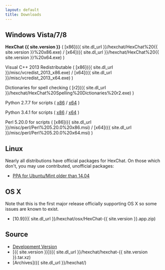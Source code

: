 ```yaml
---
layout: default
title: Downloads
---
```


## Windows Vista/7/8
**HexChat {{ site.version }}** ( [x86]({{ site.dl_url }}/hexchat/HexChat%20{{ site.version }}%20x86.exe) / [x64]({{ site.dl_url }}/hexchat/HexChat%20{{ site.version }}%20x64.exe) )

Visual C++ 2013 Redistributable ( [x86]({{ site.dl_url }}/misc/vcredist_2013_x86.exe) / [x64]({{ site.dl_url }}/misc/vcredist_2013_x64.exe) )

Dictionaries for spell checking ( [r2]({{ site.dl_url }}/hexchat/HexChat%20Spelling%20Dictionaries%20r2.exe) )

Python 2.7.7 for scripts ( [x86](https://www.python.org/ftp/python/2.7.7/python-2.7.7.msi) /
[x64](https://www.python.org/ftp/python/2.7.7/python-2.7.7.amd64.msi) )

Python 3.4.1 for scripts ( [x86](https://www.python.org/ftp/python/3.4.1/python-3.4.1.msi) /
[x64](https://www.python.org/ftp/python/3.4.1/python-3.4.1.amd64.msi) )

Perl 5.20.0 for scripts ( [x86]({{ site.dl_url }}/misc/perl/Perl%205.20.0%20x86.msi) / [x64]({{ site.dl_url }}/misc/perl/Perl%205.20.0%20x64.msi) )

## Linux
Nearly all distributions have official packages for HexChat. On those which don't, you may use contributed, unofficial packages:

- [PPA for Ubuntu/Mint older than 14.04](https://launchpad.net/~gwendal-lebihan-dev/+archive/hexchat-stable)

## OS X
Note that this is the first major release officially supporting OS X so some issues are known to exist.

- [10.9]({{ site.dl_url }}/hexchat/osx/HexChat-{{ site.version }}.app.zip)

## Source
- [Development Version](https://github.com/hexchat/hexchat/archive/master.tar.gz)
- [{{ site.version }}]({{ site.dl_url }}/hexchat/hexchat-{{ site.version }}.tar.xz)
- [Archives]({{ site.dl_url }}/hexchat/)
